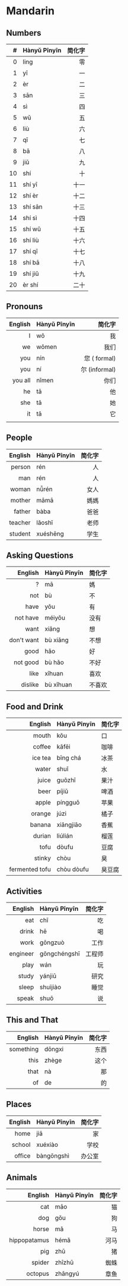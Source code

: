 # Mandarin

## Numbers

|#   | Hànyǔ Pīnyīn | 简化字 |
|---:|:-------------|-------:|
|  0 |  ling        |   零   |
|  1 |  yī          |   一   |
|  2 |  èr          |   二   |
|  3 |  sān         |   三   |
|  4 |  sì          |   四   |
|  5 |  wǔ          |   五   |
|  6 |  liù         |   六   |
|  7 |  qī          |   七   |
|  8 |  bā          |   八   |
|  9 |  jiǔ         |   九   |
| 10 |  shí         |   十   |
| 11 |  shí yī      | 十一   |
| 12 |  shí èr      | 十二   |
| 13 |  shí sān     | 十三   |
| 14 |  shí sì      | 十四   |
| 15 |  shí wǔ      | 十五   |
| 16 |  shí liù     | 十六   |
| 17 |  shí qī      | 十七   |
| 18 |  shí bā      | 十八   |
| 19 |  shí jiǔ     | 十九   |
| 20 |  èr shí      | 二十   |


## Pronouns

|English   | Hànyǔ Pīnyīn | 简化字                          |
|---------:|:-------------|--------------------------------:|
| I        |       wǒ     |            我                   |
| we       |       wǒmen  |            我们                 |
| you      |       nín    |            您     (  formal)    |
| you      |       ní     |            尔     (informal)    |
| you all  |       nǐmen  |            你们                 |
| he       |       tā     |            他                   |
| she      |       tā     |            她                   |
| it       |       tā     |            它                   |
|          |              |

## People

|English   | Hànyǔ Pīnyīn | 简化字                          |
|---------:|:-------------|--------------------------------:|
| person   |   rén        |      人                         |
| man      |   rén        |      人                         |
| woman    |   nǚrén      |    女人                         |
| mother   |   māmā       |    媽媽                         |
| father   |   bàba       |    爸爸                         |
| teacher  |   lǎoshī     |    老师                         |
| student  |   xuéshēng   |    学生                         |


## Asking Questions

|English      | Hànyǔ Pīnyīn | 简化字                          |
|------------:|:-------------|:--------------------------------|
| ?           |  mā          |          媽                     |
| not         |  bù          |        不                       |
| have        |     yǒu      |          有                     |
| not have    |  méiyǒu      |        没有                     |
| want        |     xiǎng    |          想                     |
| don't want  |  bù xiǎng    |        不想                     |
| good        |     hǎo      |          好                     |
| not good    |  bù hǎo      |        不好                     |
| like        |     xǐhuan   |          喜欢                   |
| dislike     |  bù xǐhuan   |        不喜欢                   |


## Food and Drink

|English          | Hànyǔ Pīnyīn | 简化字                          |
|----------------:|:-------------|:--------------------------------|
| mouth           |  kǒu         |   口                            |
| coffee          |  kāfēi       |   咖啡                          |
| ice tea         |  bīng chá    |   冰茶                          |
| water           |  shuǐ        |   水                            |
| juice           |  guǒzhī      |   果汁                          |
| beer            |  píjiǔ       |   啤酒                          |
| apple           |  píngguǒ     |   苹果                          |
| orange          |  júzi        |   橘子                          |
| banana          |  xiāngjiāo   |   香蕉                          |
| durian          |  liúlián     |   榴莲                          |
| tofu            |  dòufu       |     豆腐                        |
| stinky          |  chòu        |   臭                            |
| fermented tofu  |  chòu dòufu  |   臭豆腐                        |


## Activities

|English          | Hànyǔ Pīnyīn | 简化字                          |
|----------------:|:-------------|--------------------------------:|
| eat             | chī          |   吃                            |
| drink           | hē           |   喝                            |
| work            | gōngzuò      |   工作                          |
| engineer        | gōngchéngshī |   工程师                        |
| play            | wán          |   玩                            |
| study           | yánjiū       |   研究                          |
| sleep           | shuìjiào     |   睡觉                          |
| speak           | shuō         |   说                            |


## This and That

|English          | Hànyǔ Pīnyīn | 简化字                          |
|----------------:|:-------------|--------------------------------:|
| something       | dōngxi       |   东西                          |
| this            | zhège        |   这个                          |
| that            | nà           |   那                            |
| of              | de           |   的


## Places

|English          | Hànyǔ Pīnyīn | 简化字                          |
|----------------:|:-------------|--------------------------------:|
| home            |  jiā         |   家                            |
| school          |  xuéxiào     |   学校                          |
| office          |  bàngōngshì  |   办公室


## Animals

|English          | Hànyǔ Pīnyīn | 简化字                          |
|----------------:|:-------------|--------------------------------:|
| cat             |  māo         |     猫                          |
| dog             |  gǒu         |     狗                          |
| horse           |  mǎ          |     马                          |
| hippopatamus    |  hémǎ        |   河马                          |
| pig             |  zhū         |     猪                          |
| spider          |  zhīzhū      |   蜘蛛                          |
| octopus         |  zhāngyú     |   章鱼                          |


